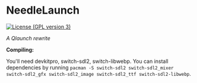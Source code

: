 # NeedleLaunch
[![License (GPL version 3)](https://img.shields.io/badge/license-GNU%20GPL%20version%203-red.svg?style=flat-square)](http://opensource.org/licenses/GPL-3.0)

*A Qlaunch rewrite*


**Compiling:**

You'll need devkitpro, switch-sdl2, switch-libwebp. You can install dependencies by running `pacman -S switch-sdl2 switch-sdl2_mixer switch-sdl2_gfx switch-sdl2_image switch-sdl2_ttf switch-sdl2-libwebp`.
